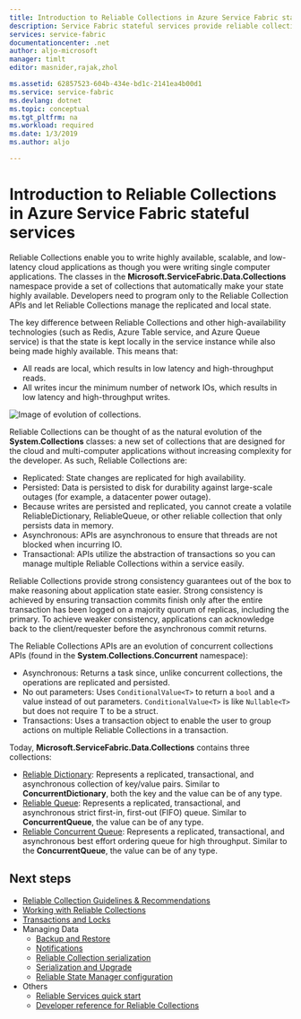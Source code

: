 ```yaml
---
title: Introduction to Reliable Collections in Azure Service Fabric stateful services | Microsoft Docs
description: Service Fabric stateful services provide reliable collections that enable you to write highly available, scalable, and low-latency cloud applications.
services: service-fabric
documentationcenter: .net
author: aljo-microsoft
manager: timlt
editor: masnider,rajak,zhol

ms.assetid: 62857523-604b-434e-bd1c-2141ea4b00d1
ms.service: service-fabric
ms.devlang: dotnet
ms.topic: conceptual
ms.tgt_pltfrm: na
ms.workload: required
ms.date: 1/3/2019
ms.author: aljo

---
```

# Introduction to Reliable Collections in Azure Service Fabric stateful services

Reliable Collections enable you to write highly available, scalable, and low-latency cloud applications as though you were writing single computer applications. The classes in the **Microsoft.ServiceFabric.Data.Collections** namespace provide a set of collections that automatically make your state highly available. Developers need to program only to the Reliable Collection APIs and let Reliable Collections manage the replicated and local state.

The key difference between Reliable Collections and other high-availability technologies (such as Redis, Azure Table service, and Azure Queue service) is that the state is kept locally in the service instance while also being made highly available. This means that:

* All reads are local, which results in low latency and high-throughput reads.
* All writes incur the minimum number of network IOs, which results in low latency and high-throughput writes.

![Image of evolution of collections.](media/service-fabric-reliable-services-reliable-collections/ReliableCollectionsEvolution.png)

Reliable Collections can be thought of as the natural evolution of the **System.Collections** classes: a new set of collections that are designed for the cloud and multi-computer applications without increasing complexity for the developer. As such, Reliable Collections are:

* Replicated: State changes are replicated for high availability.
* Persisted: Data is persisted to disk for durability against large-scale outages (for example, a datacenter power outage).
* Because writes are persisted and replicated, you cannot create a volatile ReliableDictionary, ReliableQueue, or other reliable collection that only persists data in memory.
* Asynchronous: APIs are asynchronous to ensure that threads are not blocked when incurring IO.
* Transactional: APIs utilize the abstraction of transactions so you can manage multiple Reliable Collections within a service easily.

Reliable Collections provide strong consistency guarantees out of the box to make reasoning about application state easier.
Strong consistency is achieved by ensuring transaction commits finish only after the entire transaction has been logged on a majority quorum of replicas, including the primary.
To achieve weaker consistency, applications can acknowledge back to the client/requester before the asynchronous commit returns.

The Reliable Collections APIs are an evolution of concurrent collections APIs
(found in the **System.Collections.Concurrent** namespace):

* Asynchronous: Returns a task since, unlike concurrent collections, the operations are replicated and persisted.
* No out parameters: Uses `ConditionalValue<T>` to return a `bool` and a value instead of out parameters. `ConditionalValue<T>` is like `Nullable<T>` but does not require T to be a struct.
* Transactions: Uses a transaction object to enable the user to group actions on multiple Reliable Collections in a transaction.

Today, **Microsoft.ServiceFabric.Data.Collections** contains three collections:

* [Reliable Dictionary](https://msdn.microsoft.com/library/azure/dn971511.aspx): Represents a replicated, transactional, and asynchronous collection of key/value pairs. Similar to **ConcurrentDictionary**, both the key and the value can be of any type.
* [Reliable Queue](https://msdn.microsoft.com/library/azure/dn971527.aspx): Represents a replicated, transactional, and asynchronous strict first-in, first-out (FIFO) queue. Similar to **ConcurrentQueue**, the value can be of any type.
* [Reliable Concurrent Queue](service-fabric-reliable-services-reliable-concurrent-queue.md): Represents a replicated, transactional, and asynchronous best effort ordering queue for high throughput. Similar to the **ConcurrentQueue**, the value can be of any type.

## Next steps

* [Reliable Collection Guidelines & Recommendations](service-fabric-reliable-services-reliable-collections-guidelines.md)
* [Working with Reliable Collections](service-fabric-work-with-reliable-collections.md)
* [Transactions and Locks](service-fabric-reliable-services-reliable-collections-transactions-locks.md)
* Managing Data
  * [Backup and Restore](service-fabric-reliable-services-backup-restore.md)
  * [Notifications](service-fabric-reliable-services-notifications.md)
  * [Reliable Collection serialization](service-fabric-reliable-services-reliable-collections-serialization.md)
  * [Serialization and Upgrade](service-fabric-application-upgrade-data-serialization.md)
  * [Reliable State Manager configuration](service-fabric-reliable-services-configuration.md)
* Others
  * [Reliable Services quick start](service-fabric-reliable-services-quick-start.md)
  * [Developer reference for Reliable Collections](https://msdn.microsoft.com/library/azure/microsoft.servicefabric.data.collections.aspx)
